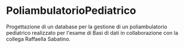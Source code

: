 # PoliambulatorioPediatrico
Progettazione di un database per la gestione di un poliambulatorio pediatrico realizzato per l'esame di Basi di dati in collaborazione con la collega Raffaella Sabatino.
